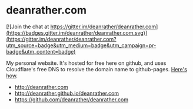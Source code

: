 # deanrather.com

[![Join the chat at https://gitter.im/deanrather/deanrather.com](https://badges.gitter.im/deanrather/deanrather.com.svg)](https://gitter.im/deanrather/deanrather.com?utm_source=badge&utm_medium=badge&utm_campaign=pr-badge&utm_content=badge)

My personal website. It's hosted for free here on github, and uses Cloudflare's free DNS to resolve the domain name to github-pages. [Here's how](https://gist.github.com/deanrather/6d63e9dcdf823957b171).

- http://deanrather.com
- http://deanrather.github.io/deanrather.com
- https://github.com/deanrather/deanrather.com
